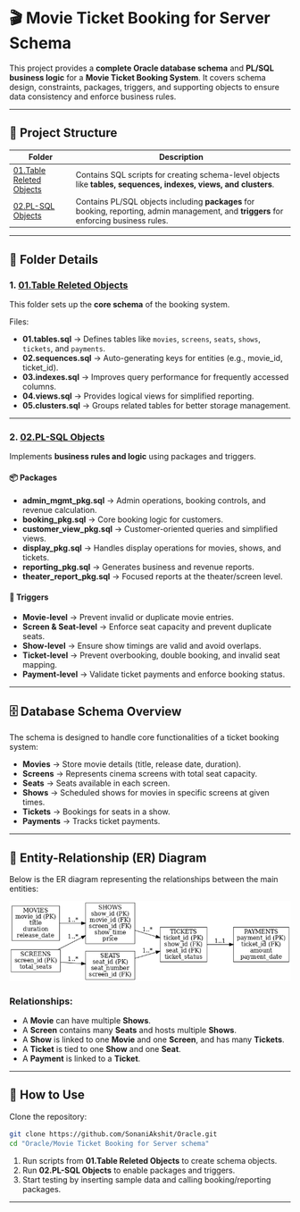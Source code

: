 # 🎬 Movie Ticket Booking for Server Schema

This project provides a **complete Oracle database schema** and **PL/SQL business logic** for a **Movie Ticket Booking System**.
It covers schema design, constraints, packages, triggers, and supporting objects to ensure data consistency and enforce business rules.

---

## 📂 Project Structure

| Folder                                                     | Description                                                                                                                             |
| ---------------------------------------------------------- | --------------------------------------------------------------------------------------------------------------------------------------- |
| [01.Table Releted Objects](./01.Table%20Releted%20Objects) | Contains SQL scripts for creating schema-level objects like **tables, sequences, indexes, views, and clusters**.                        |
| [02.PL-SQL Objects](./02.PL-SQL%20Objects)                 | Contains PL/SQL objects including **packages** for booking, reporting, admin management, and **triggers** for enforcing business rules. |

---

## 📑 Folder Details

### 1. [01.Table Releted Objects](./01.Table%20Releted%20Objects)

This folder sets up the **core schema** of the booking system.

Files:

* **01.tables.sql** → Defines tables like `movies`, `screens`, `seats`, `shows`, `tickets`, and `payments`.
* **02.sequences.sql** → Auto-generating keys for entities (e.g., movie\_id, ticket\_id).
* **03.indexes.sql** → Improves query performance for frequently accessed columns.
* **04.views.sql** → Provides logical views for simplified reporting.
* **05.clusters.sql** → Groups related tables for better storage management.

---

### 2. [02.PL-SQL Objects](./02.PL-SQL%20Objects)

Implements **business rules and logic** using packages and triggers.

#### 📦 Packages

* **admin\_mgmt\_pkg.sql** → Admin operations, booking controls, and revenue calculation.
* **booking\_pkg.sql** → Core booking logic for customers.
* **customer\_view\_pkg.sql** → Customer-oriented queries and simplified views.
* **display\_pkg.sql** → Handles display operations for movies, shows, and tickets.
* **reporting\_pkg.sql** → Generates business and revenue reports.
* **theater\_report\_pkg.sql** → Focused reports at the theater/screen level.

#### 🔔 Triggers

* **Movie-level** → Prevent invalid or duplicate movie entries.
* **Screen & Seat-level** → Enforce seat capacity and prevent duplicate seats.
* **Show-level** → Ensure show timings are valid and avoid overlaps.
* **Ticket-level** → Prevent overbooking, double booking, and invalid seat mapping.
* **Payment-level** → Validate ticket payments and enforce booking status.

---
## 🗄️ Database Schema Overview

The schema is designed to handle core functionalities of a ticket booking system:

- **Movies** → Store movie details (title, release date, duration).  
- **Screens** → Represents cinema screens with total seat capacity.  
- **Seats** → Seats available in each screen.  
- **Shows** → Scheduled shows for movies in specific screens at given times.  
- **Tickets** → Bookings for seats in a show.  
- **Payments** → Tracks ticket payments.

---


## 🔗 Entity-Relationship (ER) Diagram

Below is the ER diagram representing the relationships between the main entities:

![ER Diagram](movie_ticket_booking_er_diagram.png)

### Relationships:
- A **Movie** can have multiple **Shows**.  
- A **Screen** contains many **Seats** and hosts multiple **Shows**.  
- A **Show** is linked to one **Movie** and one **Screen**, and has many **Tickets**.  
- A **Ticket** is tied to one **Show** and one **Seat**.  
- A **Payment** is linked to a **Ticket**.

---
## 🚀 How to Use

Clone the repository:

```bash
git clone https://github.com/SonaniAkshit/Oracle.git
cd "Oracle/Movie Ticket Booking for Server schema"
```


1. Run scripts from **01.Table Releted Objects** to create schema objects.
2. Run **02.PL-SQL Objects** to enable packages and triggers.
3. Start testing by inserting sample data and calling booking/reporting packages.

---